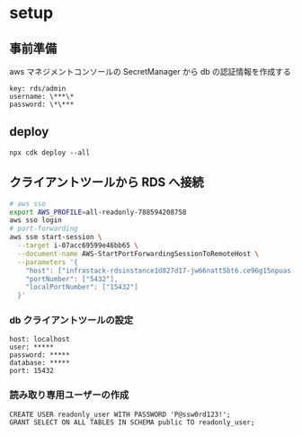 # setup

## 事前準備

aws マネジメントコンソールの SecretManager から db の認証情報を作成する

```
key: rds/admin
username: \***\*
password: \*\***
```

## deploy

```
npx cdk deploy --all
```

## クライアントツールから RDS へ接続

```bash
# aws sso
export AWS_PROFILE=all-readonly-788594208758
aws sso login
# port-forwarding
aws ssm start-session \
  --target i-07acc69599e46bb65 \
  --document-name AWS-StartPortForwardingSessionToRemoteHost \
  --parameters '{
    "host": ["infrastack-rdsinstance1d827d17-jw66natt5bt6.ce96g15npuas.ap-northeast-1.rds.amazonaws.com"],
    "portNumber": ["5432"],
    "localPortNumber": ["15432"]
  }'
```

### db クライアントツールの設定

```
host: localhost
user: *****
password: *****
database: *****
port: 15432
```

### 読み取り専用ユーザーの作成

```
CREATE USER readonly_user WITH PASSWORD 'P@ssw0rd123!';
GRANT SELECT ON ALL TABLES IN SCHEMA public TO readonly_user;
```
